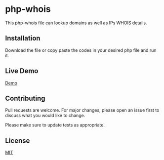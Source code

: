 # php-whois
This php-whois file can lookup domains as well as IPs WHOIS details. 

## Installation
Download the file or copy paste the codes in your desired php file and run it. 

## Live Demo
[Demo](http://tools.webcarezone.com/whois/)

## Contributing
Pull requests are welcome. For major changes, please open an issue first to discuss what you would like to change.

Please make sure to update tests as appropriate.

## License
[MIT](https://choosealicense.com/licenses/mit/)
